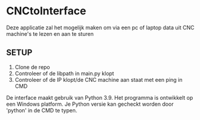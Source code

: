# CNCtoInterface

Deze applicatie zal het mogelijk maken om via een pc of laptop data uit CNC machine's te lezen en aan te sturen

## SETUP
1. Clone de repo
2. Controleer of de libpath in main.py klopt
3. Controleer of de IP klopt/de CNC machine aan staat met een ping in CMD 

De interface maakt gebruik van Python 3.9. Het programma is ontwikkelt op een Windows platform. Je Python versie kan gecheckt worden door 'python' in de CMD te typen. 
